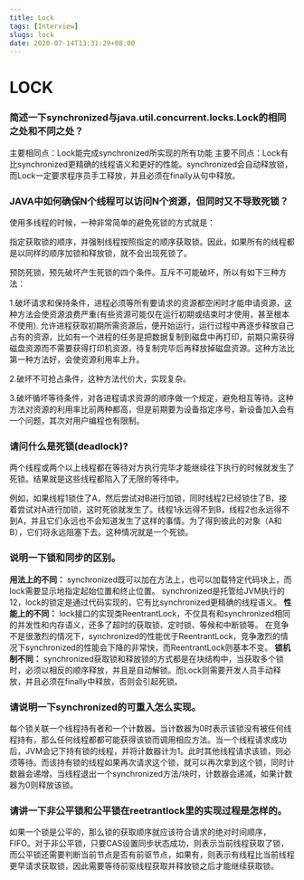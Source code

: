 ```yaml
---
title: Lock
tags: [Interview]
slugs: lock
date: 2020-07-14T13:31:29+08:00
---
```


# LOCK

<!--more-->

### 简述一下synchronized与java.util.concurrent.locks.Lock的相同之处和不同之处？

主要相同点：Lock能完成synchronized所实现的所有功能
主要不同点：Lock有比synchronized更精确的线程语义和更好的性能。synchronized会自动释放锁，而Lock一定要求程序员手工释放，并且必须在finally从句中释放。 

### JAVA中如何确保N个线程可以访问N个资源，但同时又不导致死锁？ 

使用多线程的时候，一种非常简单的避免死锁的方式就是：

指定获取锁的顺序，并强制线程按照指定的顺序获取锁。因此，如果所有的线程都是以同样的顺序加锁和释放锁，就不会出现死锁了。

预防死锁，预先破坏产生死锁的四个条件。互斥不可能破坏，所以有如下三种方法：

1.破坏请求和保持条件，进程必须等所有要请求的资源都空闲时才能申请资源，这种方法会使资源浪费严重(有些资源可能仅在运行初期或结束时才使用，甚至根本不使用). 允许进程获取初期所需资源后，便开始运行，运行过程中再逐步释放自己占有的资源，比如有一个进程的任务是把数据复制到磁盘中再打印，前期只需获得磁盘资源而不需要获得打印机资源，待复制完毕后再释放掉磁盘资源。这种方法比第一种方法好，会使资源利用率上升。

2.破坏不可抢占条件，这种方法代价大，实现复杂。

3.破坏循坏等待条件，对各进程请求资源的顺序做一个规定，避免相互等待。这种方法对资源的利用率比前两种都高，但是前期要为设备指定序号，新设备加入会有一个问题，其次对用户编程也有限制。

### 请问什么是死锁(deadlock)?

两个线程或两个以上线程都在等待对方执行完毕才能继续往下执行的时候就发生了死锁。结果就是这些线程都陷入了无限的等待中。

例如，如果线程1锁住了A，然后尝试对B进行加锁，同时线程2已经锁住了B，接着尝试对A进行加锁，这时死锁就发生了。线程1永远得不到B，线程2也永远得不到A，并且它们永远也不会知道发生了这样的事情。为了得到彼此的对象（A和B），它们将永远阻塞下去。这种情况就是一个死锁。

### 说明一下锁和同步的区别。

**用法上的不同：**
synchronized既可以加在方法上，也可以加载特定代码块上，而lock需要显示地指定起始位置和终止位置。
synchronized是托管给JVM执行的12，lock的锁定是通过代码实现的，它有比synchronized更精确的线程语义。
**性能上的不同：**
lock接口的实现类ReentrantLock，不仅具有和synchronized相同的并发性和内存语义，还多了超时的获取锁、定时锁、等候和中断锁等。
在竞争不是很激烈的情况下，synchronized的性能优于ReentrantLock，竞争激烈的情况下synchronized的性能会下降的非常快，而ReentrantLock则基本不变。
**锁机制不同：**
synchronized获取锁和释放锁的方式都是在块结构中，当获取多个锁时，必须以相反的顺序释放，并且是自动解锁。而Lock则需要开发人员手动释放，并且必须在finally中释放，否则会引起死锁。 

### 请说明一下synchronized的可重入怎么实现。

 每个锁关联一个线程持有者和一个计数器。当计数器为0时表示该锁没有被任何线程持有，那么任何线程都都可能获得该锁而调用相应方法。当一个线程请求成功后，JVM会记下持有锁的线程，并将计数器计为1。此时其他线程请求该锁，则必须等待。而该持有锁的线程如果再次请求这个锁，就可以再次拿到这个锁，同时计数器会递增。当线程退出一个synchronized方法/块时，计数器会递减，如果计数器为0则释放该锁。 

### 请讲一下非公平锁和公平锁在reetrantlock里的实现过程是怎样的。

 如果一个锁是公平的，那么锁的获取顺序就应该符合请求的绝对时间顺序，FIFO。对于非公平锁，只要CAS设置同步状态成功，则表示当前线程获取了锁，而公平锁还需要判断当前节点是否有前驱节点，如果有，则表示有线程比当前线程更早请求获取锁，因此需要等待前驱线程获取并释放锁之后才能继续获取锁。 
